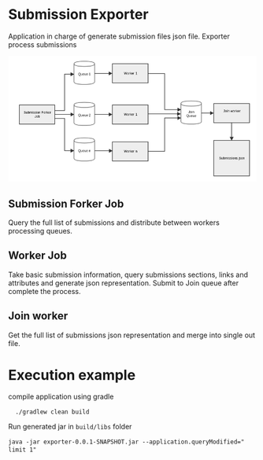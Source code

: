 # Submission Exporter

Application in charge of generate submission files json file. Exporter process submissions 


![Flow - Diagram](docs/Flow.png)

## Submission Forker Job
Query the full list of submissions and distribute between workers processing queues.

## Worker Job
Take basic submission information, query submissions sections, links and attributes and generate json representation. Submit to Join queue after complete the process.

## Join worker
Get the full list of submissions json representation and merge into single out file.


# Execution example

compile application using gradle 

```
  ./gradlew clean build
```

Run generated jar in ``build/libs`` folder 


```
java -jar exporter-0.0.1-SNAPSHOT.jar --application.queryModified=" limit 1"
```
